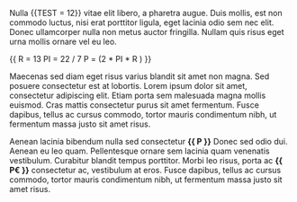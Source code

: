 Nulla {{TEST = 12}} vitae elit libero, a pharetra augue. Duis mollis, est non commodo luctus, nisi erat porttitor ligula, eget lacinia odio sem nec elit. Donec ullamcorper nulla non metus auctor fringilla. Nullam quis risus eget urna mollis ornare vel eu leo.

{{
  R = 13
  PI = 22 / 7
  P = (2 * PI * R )
}}

Maecenas sed diam eget risus varius blandit sit amet non magna. Sed posuere consectetur est at lobortis. Lorem ipsum dolor sit amet, consectetur adipiscing elit. Etiam porta sem malesuada magna mollis euismod. Cras mattis consectetur purus sit amet fermentum. Fusce dapibus, tellus ac cursus commodo, tortor mauris condimentum nibh, ut fermentum massa justo sit amet risus.

Aenean lacinia bibendum nulla sed consectetur **{{ P }}** Donec sed odio dui. Aenean eu leo quam. Pellentesque ornare sem lacinia quam venenatis vestibulum. Curabitur blandit tempus porttitor. Morbi leo risus, porta ac **{{ P€ }}** consectetur ac, vestibulum at eros. Fusce dapibus, tellus ac cursus commodo, tortor mauris condimentum nibh, ut fermentum massa justo sit amet risus.
